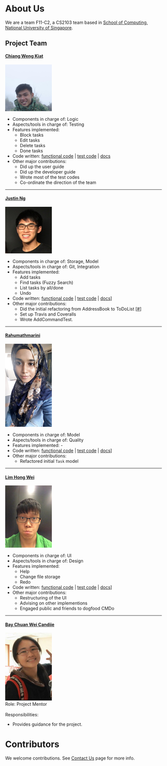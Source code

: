 <!-- @@author A0139661Y -->
# About Us

We are a team F11-C2, a CS2103 team based in [School of Computing, National University of Singapore](http://www.comp.nus.edu.sg).

## Project Team

#### [Chiang Weng Kiat](http://github.com/wengkiat) <br>
<img src="images/ChiangWengKiat.jpg" width="150"><br>

* Components in charge of: Logic
* Aspects/tools in charge of: Testing
* Features implemented:
    * Block tasks
    * Edit tasks
    * Delete tasks
    * Done tasks
* Code written: [functional code](https://github.com/CS2103AUG2016-F11-C2/main/blob/master/collated/docs/A0141128R.md) | [test code](https://github.com/CS2103AUG2016-F11-C2/main/blob/master/collated/test/A0141128R.md) | [docs](https://github.com/CS2103AUG2016-F11-C2/main/blob/master/collated/test/A0141128R.md)
* Other major contributions:
    * Did up the user guide
    * Did up the developer guide
    * Wrote most of the test codes
    * Co-ordinate the direction of the team

-----

#### [Justin Ng](http://github.com/njyjn)
<img src="images/JustinNg.jpg" width="150"><br>

* Components in charge of: Storage, Model
* Aspects/tools in charge of: Git, Integration
* Features implemented:
    * Add tasks
    * Find tasks (Fuzzy Search)
    * List tasks by all/done
    * Undo
* Code written: [functional code](https://github.com/CS2103AUG2016-F11-C2/main/blob/master/collated/docs/A0139661Y.md) | [test code](https://github.com/CS2103AUG2016-F11-C2/main/blob/master/collated/docs/A0139661Y.md) | [docs](https://github.com/CS2103AUG2016-F11-C2/main/blob/master/collated/docs/A0139661Y.md)]
* Other major contributions:
  * Did the initial refactoring from AddressBook to ToDoList [[#]()]
  * Set up Travis and Coveralls
  * Wrote AddCommandTest. 

-----
#### [Rahumathmarini](http://github.com/marinirah)
<img src="images/Rahumathmarini.jpg" width="150"><br>

* Components in charge of: Model
* Aspects/tools in charge of: Quality
* Features implemented: -
* Code written: [functional code](https://github.com/CS2103AUG2016-F11-C2/main/blob/master/collated/docs/A0138471A.md) | [test code](https://github.com/CS2103AUG2016-F11-C2/main/blob/master/collated/docs/A0138471A.md) | [docs](https://github.com/CS2103AUG2016-F11-C2/main/blob/master/collated/docs/A0138471A.md)]
* Other major contributions:
    * Refactored initial `Task` model

-----

#### [Lim Hong Wei](http://github.com/imhongw)
<img src="images/LimHongWei.jpg" width="150"><br>

* Components in charge of: UI
* Aspects/tools in charge of: Design
* Features implemented:
    * Help
    * Change file storage
    * Redo
* Code written: [functional code](https://github.com/CS2103AUG2016-F11-C2/main/blob/master/collated/docs/A0141006B.md) | [test code](https://github.com/CS2103AUG2016-F11-C2/main/blob/master/collated/docs/A0141006B.md) | [docs](https://github.com/CS2103AUG2016-F11-C2/main/blob/master/collated/docs/A0141006B.md)]
* Other major contributions:
    * Restructuring of the UI 
    * Advising on other implementions
    * Engaged public and friends to dogfood CMDo

-----

#### [Bay Chuan Wei Candiie](http://github.com/Candiie)
<img src="images/BayChuanWeiCandiie.png" width="150"><br>
Role: Project Mentor <br>  
Responsibilities:
* Provides guidance for the project.


# Contributors

We welcome contributions. See [Contact Us](ContactUs.md) page for more info.
